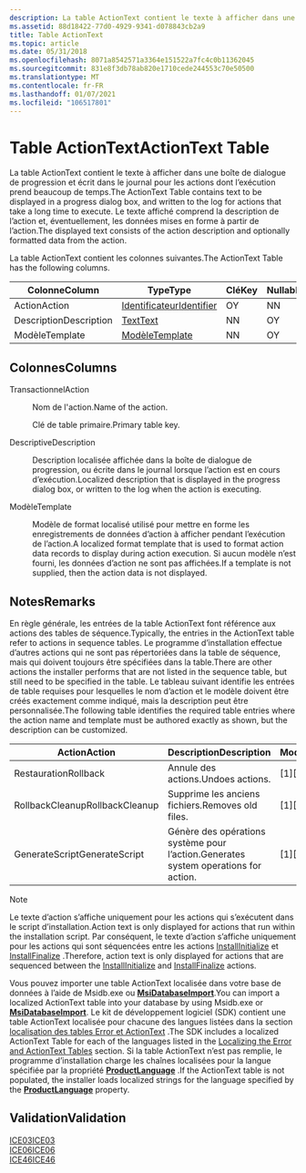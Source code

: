 ```yaml
---
description: La table ActionText contient le texte à afficher dans une boîte de dialogue de progression et écrit dans le journal pour les actions dont l’exécution prend beaucoup de temps. Le texte affiché comprend la description de l’action et, éventuellement, les données mises en forme à partir de l’action.
ms.assetid: 88d18422-77d0-4929-9341-d078843cb2a9
title: Table ActionText
ms.topic: article
ms.date: 05/31/2018
ms.openlocfilehash: 8071a8542571a3364e151522a7fc4c0b11362045
ms.sourcegitcommit: 831e8f3db78ab820e1710cede244553c70e50500
ms.translationtype: MT
ms.contentlocale: fr-FR
ms.lasthandoff: 01/07/2021
ms.locfileid: "106517801"
---
```

# <a name="actiontext-table"></a><span data-ttu-id="7aa21-104">Table ActionText</span><span class="sxs-lookup"><span data-stu-id="7aa21-104">ActionText Table</span></span>

<span data-ttu-id="7aa21-105">La table ActionText contient le texte à afficher dans une boîte de dialogue de progression et écrit dans le journal pour les actions dont l’exécution prend beaucoup de temps.</span><span class="sxs-lookup"><span data-stu-id="7aa21-105">The ActionText Table contains text to be displayed in a progress dialog box, and written to the log for actions that take a long time to execute.</span></span> <span data-ttu-id="7aa21-106">Le texte affiché comprend la description de l’action et, éventuellement, les données mises en forme à partir de l’action.</span><span class="sxs-lookup"><span data-stu-id="7aa21-106">The displayed text consists of the action description and optionally formatted data from the action.</span></span>

<span data-ttu-id="7aa21-107">La table ActionText contient les colonnes suivantes.</span><span class="sxs-lookup"><span data-stu-id="7aa21-107">The ActionText Table has the following columns.</span></span>



| <span data-ttu-id="7aa21-108">Colonne</span><span class="sxs-lookup"><span data-stu-id="7aa21-108">Column</span></span>      | <span data-ttu-id="7aa21-109">Type</span><span class="sxs-lookup"><span data-stu-id="7aa21-109">Type</span></span>                         | <span data-ttu-id="7aa21-110">Clé</span><span class="sxs-lookup"><span data-stu-id="7aa21-110">Key</span></span> | <span data-ttu-id="7aa21-111">Nullable</span><span class="sxs-lookup"><span data-stu-id="7aa21-111">Nullable</span></span> |
|-------------|------------------------------|-----|----------|
| <span data-ttu-id="7aa21-112">Action</span><span class="sxs-lookup"><span data-stu-id="7aa21-112">Action</span></span>      | [<span data-ttu-id="7aa21-113">Identificateur</span><span class="sxs-lookup"><span data-stu-id="7aa21-113">Identifier</span></span>](identifier.md) | <span data-ttu-id="7aa21-114">O</span><span class="sxs-lookup"><span data-stu-id="7aa21-114">Y</span></span>   | <span data-ttu-id="7aa21-115">N</span><span class="sxs-lookup"><span data-stu-id="7aa21-115">N</span></span>        |
| <span data-ttu-id="7aa21-116">Description</span><span class="sxs-lookup"><span data-stu-id="7aa21-116">Description</span></span> | [<span data-ttu-id="7aa21-117">Text</span><span class="sxs-lookup"><span data-stu-id="7aa21-117">Text</span></span>](text.md)             | <span data-ttu-id="7aa21-118">N</span><span class="sxs-lookup"><span data-stu-id="7aa21-118">N</span></span>   | <span data-ttu-id="7aa21-119">O</span><span class="sxs-lookup"><span data-stu-id="7aa21-119">Y</span></span>        |
| <span data-ttu-id="7aa21-120">Modèle</span><span class="sxs-lookup"><span data-stu-id="7aa21-120">Template</span></span>    | [<span data-ttu-id="7aa21-121">Modèle</span><span class="sxs-lookup"><span data-stu-id="7aa21-121">Template</span></span>](template.md)     | <span data-ttu-id="7aa21-122">N</span><span class="sxs-lookup"><span data-stu-id="7aa21-122">N</span></span>   | <span data-ttu-id="7aa21-123">O</span><span class="sxs-lookup"><span data-stu-id="7aa21-123">Y</span></span>        |



 

## <a name="columns"></a><span data-ttu-id="7aa21-124">Colonnes</span><span class="sxs-lookup"><span data-stu-id="7aa21-124">Columns</span></span>

<dl> <dt>

<span data-ttu-id="7aa21-125"><span id="Action"></span><span id="action"></span><span id="ACTION"></span>Transactionnel</span><span class="sxs-lookup"><span data-stu-id="7aa21-125"><span id="Action"></span><span id="action"></span><span id="ACTION"></span>Action</span></span>
</dt> <dd>

<span data-ttu-id="7aa21-126">Nom de l'action.</span><span class="sxs-lookup"><span data-stu-id="7aa21-126">Name of the action.</span></span>

<span data-ttu-id="7aa21-127">Clé de table primaire.</span><span class="sxs-lookup"><span data-stu-id="7aa21-127">Primary table key.</span></span>

</dd> <dt>

<span data-ttu-id="7aa21-128"><span id="Description"></span><span id="description"></span><span id="DESCRIPTION"></span>Descriptive</span><span class="sxs-lookup"><span data-stu-id="7aa21-128"><span id="Description"></span><span id="description"></span><span id="DESCRIPTION"></span>Description</span></span>
</dt> <dd>

<span data-ttu-id="7aa21-129">Description localisée affichée dans la boîte de dialogue de progression, ou écrite dans le journal lorsque l’action est en cours d’exécution.</span><span class="sxs-lookup"><span data-stu-id="7aa21-129">Localized description that is displayed in the progress dialog box, or written to the log when the action is executing.</span></span>

</dd> <dt>

<span data-ttu-id="7aa21-130"><span id="Template"></span><span id="template"></span><span id="TEMPLATE"></span>Modèle</span><span class="sxs-lookup"><span data-stu-id="7aa21-130"><span id="Template"></span><span id="template"></span><span id="TEMPLATE"></span>Template</span></span>
</dt> <dd>

<span data-ttu-id="7aa21-131">Modèle de format localisé utilisé pour mettre en forme les enregistrements de données d’action à afficher pendant l’exécution de l’action.</span><span class="sxs-lookup"><span data-stu-id="7aa21-131">A localized format template that is used to format action data records to display during action execution.</span></span> <span data-ttu-id="7aa21-132">Si aucun modèle n’est fourni, les données d’action ne sont pas affichées.</span><span class="sxs-lookup"><span data-stu-id="7aa21-132">If a template is not supplied, then the action data is not displayed.</span></span>

</dd> </dl>

## <a name="remarks"></a><span data-ttu-id="7aa21-133">Notes</span><span class="sxs-lookup"><span data-stu-id="7aa21-133">Remarks</span></span>

<span data-ttu-id="7aa21-134">En règle générale, les entrées de la table ActionText font référence aux actions des tables de séquence.</span><span class="sxs-lookup"><span data-stu-id="7aa21-134">Typically, the entries in the ActionText table refer to actions in sequence tables.</span></span> <span data-ttu-id="7aa21-135">Le programme d’installation effectue d’autres actions qui ne sont pas répertoriées dans la table de séquence, mais qui doivent toujours être spécifiées dans la table.</span><span class="sxs-lookup"><span data-stu-id="7aa21-135">There are other actions the installer performs that are not listed in the sequence table, but still need to be specified in the table.</span></span> <span data-ttu-id="7aa21-136">Le tableau suivant identifie les entrées de table requises pour lesquelles le nom d’action et le modèle doivent être créés exactement comme indiqué, mais la description peut être personnalisée.</span><span class="sxs-lookup"><span data-stu-id="7aa21-136">The following table identifies the required table entries where the action name and template must be authored exactly as shown, but the description can be customized.</span></span>



| <span data-ttu-id="7aa21-137">Action</span><span class="sxs-lookup"><span data-stu-id="7aa21-137">Action</span></span>          | <span data-ttu-id="7aa21-138">Description</span><span class="sxs-lookup"><span data-stu-id="7aa21-138">Description</span></span>                             | <span data-ttu-id="7aa21-139">Modèle</span><span class="sxs-lookup"><span data-stu-id="7aa21-139">Template</span></span> |
|-----------------|-----------------------------------------|----------|
| <span data-ttu-id="7aa21-140">Restauration</span><span class="sxs-lookup"><span data-stu-id="7aa21-140">Rollback</span></span>        | <span data-ttu-id="7aa21-141">Annule des actions.</span><span class="sxs-lookup"><span data-stu-id="7aa21-141">Undoes actions.</span></span>                         | <span data-ttu-id="7aa21-142">\[1\]</span><span class="sxs-lookup"><span data-stu-id="7aa21-142">\[1\]</span></span>    |
| <span data-ttu-id="7aa21-143">RollbackCleanup</span><span class="sxs-lookup"><span data-stu-id="7aa21-143">RollbackCleanup</span></span> | <span data-ttu-id="7aa21-144">Supprime les anciens fichiers.</span><span class="sxs-lookup"><span data-stu-id="7aa21-144">Removes old files.</span></span>                      | <span data-ttu-id="7aa21-145">\[1\]</span><span class="sxs-lookup"><span data-stu-id="7aa21-145">\[1\]</span></span>    |
| <span data-ttu-id="7aa21-146">GenerateScript</span><span class="sxs-lookup"><span data-stu-id="7aa21-146">GenerateScript</span></span>  | <span data-ttu-id="7aa21-147">Génère des opérations système pour l’action.</span><span class="sxs-lookup"><span data-stu-id="7aa21-147">Generates system operations for action.</span></span> | <span data-ttu-id="7aa21-148">\[1\]</span><span class="sxs-lookup"><span data-stu-id="7aa21-148">\[1\]</span></span>    |



 

> [!Note]  
> <span data-ttu-id="7aa21-149">Le texte d’action s’affiche uniquement pour les actions qui s’exécutent dans le script d’installation.</span><span class="sxs-lookup"><span data-stu-id="7aa21-149">Action text is only displayed for actions that run within the installation script.</span></span> <span data-ttu-id="7aa21-150">Par conséquent, le texte d’action s’affiche uniquement pour les actions qui sont séquencées entre les actions [InstallInitialize](installinitialize-action.md) et [InstallFinalize](installfinalize-action.md) .</span><span class="sxs-lookup"><span data-stu-id="7aa21-150">Therefore, action text is only displayed for actions that are sequenced between the [InstallInitialize](installinitialize-action.md) and [InstallFinalize](installfinalize-action.md) actions.</span></span>

 

<span data-ttu-id="7aa21-151">Vous pouvez importer une table ActionText localisée dans votre base de données à l’aide de Msidb.exe ou [**MsiDatabaseImport**](/windows/desktop/api/Msiquery/nf-msiquery-msidatabaseimporta).</span><span class="sxs-lookup"><span data-stu-id="7aa21-151">You can import a localized ActionText table into your database by using Msidb.exe or [**MsiDatabaseImport**](/windows/desktop/api/Msiquery/nf-msiquery-msidatabaseimporta).</span></span> <span data-ttu-id="7aa21-152">Le kit de développement logiciel (SDK) contient une table ActionText localisée pour chacune des langues listées dans la section [localisation des tables Error et ActionText](localizing-the-error-and-actiontext-tables.md) .</span><span class="sxs-lookup"><span data-stu-id="7aa21-152">The SDK includes a localized ActionText Table for each of the languages listed in the [Localizing the Error and ActionText Tables](localizing-the-error-and-actiontext-tables.md) section.</span></span> <span data-ttu-id="7aa21-153">Si la table ActionText n’est pas remplie, le programme d’installation charge les chaînes localisées pour la langue spécifiée par la propriété [**ProductLanguage**](productlanguage.md) .</span><span class="sxs-lookup"><span data-stu-id="7aa21-153">If the ActionText table is not populated, the installer loads localized strings for the language specified by the [**ProductLanguage**](productlanguage.md) property.</span></span>

## <a name="validation"></a><span data-ttu-id="7aa21-154">Validation</span><span class="sxs-lookup"><span data-stu-id="7aa21-154">Validation</span></span>

<dl>

[<span data-ttu-id="7aa21-155">ICE03</span><span class="sxs-lookup"><span data-stu-id="7aa21-155">ICE03</span></span>](ice03.md)  
[<span data-ttu-id="7aa21-156">ICE06</span><span class="sxs-lookup"><span data-stu-id="7aa21-156">ICE06</span></span>](ice06.md)  
[<span data-ttu-id="7aa21-157">ICE46</span><span class="sxs-lookup"><span data-stu-id="7aa21-157">ICE46</span></span>](ice46.md)  
</dl>

 

 




